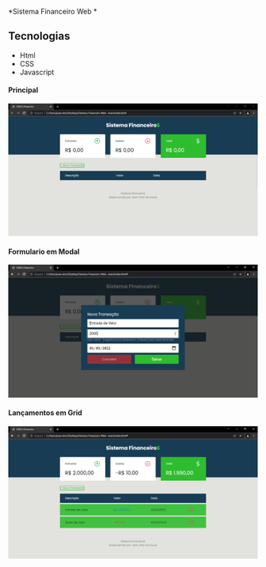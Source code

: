 *Sistema Financeiro Web *

## Tecnologias
- Html
- CSS
- Javascript



#### Principal
![image](https://github.com/JoaoVitor-Dev/Sistema-Financeiro-Web-/blob/main/Github/1.PNG)

#### Formulario em Modal

![image](https://github.com/JoaoVitor-Dev/Sistema-Financeiro-Web-/blob/main/Github/2.PNG)

#### Lançamentos em Grid

![image](https://github.com/JoaoVitor-Dev/Sistema-Financeiro-Web-/blob/main/Github/3.PNG)


